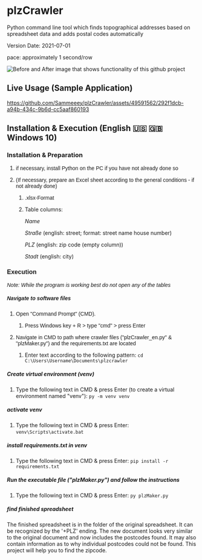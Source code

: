 # plzCrawler
Python command line tool which finds topographical addresses based on spreadsheet data and adds postal codes automatically

Version Date: 2021-07-01

pace: approximately 1 second/row

![Before and After image that shows functionality of this github project](https://github.com/Sammeeey/plzCrawler/blob/main/example_images/BeforeAfterSpreadsheet.png?raw=true)

## Live Usage (Sample Application)
https://github.com/Sammeeey/plzCrawler/assets/49591562/292f1dcb-a94b-434c-9b6d-cc5aaf860193
## Installation & Execution (English 🇺🇸 🇬🇧 Windows 10)

### Installation & Preparation

1.  <span style="font-family: Calibri, sans-serif;">if necessary, install Python on the PC if you have not already done so</span>

2.  <span style="font-family: Calibri, sans-serif;">(If necessary, prepare an Excel sheet according to the general conditions - if not already done)</span>

    1.  <span style="font-family: Calibri, sans-serif;">.xlsx-Format</span>

    2.  Table columns:
        
        *Name*
        
        *Straße* (english: street; format: street name house number)
        
        *PLZ* (english: zip code (empty column))
        
        *Stadt* (english: city)

### <span style="font-family: Calibri, sans-serif;">Execution</span>

<span style="font-family: Calibri, sans-serif;">_Note: While the program is working best do not open any of the tables_</span>

##### <span style="font-family: Calibri, sans-serif;">Navigate to software files</span>

1.  <span style="font-family: Calibri, sans-serif;">Open "Command Prompt" (CMD).</span>

    1.  <span style="font-family: Calibri, sans-serif;">Press Windows key + R > type "cmd" > press Enter</span>

2.  <span style="font-family: Calibri, sans-serif;">Navigate in CMD to path where crawler files ("plzCrawler_en.py" & "plzMaker.py") and the requirements.txt are located</span>
    1. Enter text according to the following pattern: `cd C:\Users\Username\Documents\plzcrawler`

##### Create virtual environment (venv)

1.  Type the following text in CMD & press Enter (to create a virtual environment named "venv"): `py -m venv venv`
    
##### activate venv

1.  Type the following text in CMD & press Enter: `venv\Scripts\activate.bat`

##### install requirements.txt in venv

1.  Type the following text in CMD & press Enter: `pip install -r requirements.txt`

##### Run the executable file ("plzMaker.py") and follow the instructions

1.  Type the following text in CMD & press Enter: `py plzMaker.py`

##### find finished spreadsheet

The finished spreadsheet is in the folder of the original spreadsheet.
It can be recognized by the '+PLZ' ending.
The new document looks very similar to the original document and now includes the postcodes found.
It may also contain information as to why individual postcodes could not be found.
This project will help you to find the zipcode.


